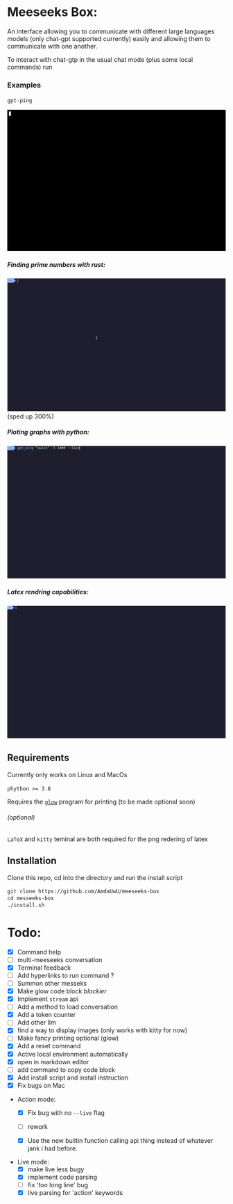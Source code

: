 # Meeseeks Box:
An interface allowing you to communicate with different large languages models (only chat-gpt supported currently) easily and allowing them to communicate with one another.

To interact with chat-gtp in the usual chat mode (plus some local commands) run 


### Examples

`gpt-ping`

![demonstration of gpt-ping](ressources/images/gpt-ping_demo.gif)
##### Finding prime numbers with rust:
![demonstration of building an running a rust program](ressources/images/run_rust_exemple.gif)
(sped up 300%)
##### Ploting graphs with python:
![ploting stock charts in seconds](ressources/images/plot_stonks.gif)
##### Latex rendring capabilities:
![latex_rendering](ressources/images/latex_rendering.gif)


## Requirements

Currently only works on Linux and MacOs 

`phython >= 3.8`

Requires the [`glow`](https://github.com/charmbracelet/glow) program for printing (to be made optional soon)



###### (optional)
`LaTeX` and `kitty` teminal are both required for the png redering of latex


## Installation

Clone this repo, cd into the directory and run the install script

```
git clone https://github.com/AmdaUwU/meeseeks-box
cd messeeks-box
./install.sh
```



# Todo:
- [x] Command help
- [ ] multi-meeseeks conversation
- [x] Terminal feedback
- [ ] Add hyperlinks to run command ?
- [ ] Summon other messeks
- [x] Make glow code block *blockier* 
- [x] Implement `stream` api
- [ ] Add a method to load conversation
- [x] Add a token counter
- [ ] Add other llm
- [x] find a way to display images (only works with kitty for now)
- [ ] Make fancy printing optional (glow)
- [x] Add a reset command 
- [x] Active local environment automatically 
- [x] open in markdown editor
- [ ] add command to copy code block
- [x] Add install script and install instruction
- [x] Fix bugs on Mac

- Action mode:
    - [x] Fix bug with no `--live` flag
    - [ ] rework
    - [x] Use the new builtin function calling api thing instead of whatever jank i had before.


- Live mode:
	- [x] make live less bugy
	- [x] implement code parsing
    - [ ] fix 'too long line' bug
    - [x] live parsing for 'action' keywords
